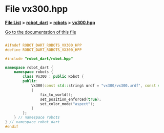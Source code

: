 

# File vx300.hpp

[**File List**](files.md) **>** [**robot\_dart**](dir_166284c5f0440000a6384365f2a45567.md) **>** [**robots**](dir_087fbdcd93b501a5d3f98df93e9f8cc4.md) **>** [**vx300.hpp**](vx300_8hpp.md)

[Go to the documentation of this file](vx300_8hpp.md)

```C++

#ifndef ROBOT_DART_ROBOTS_VX300_HPP
#define ROBOT_DART_ROBOTS_VX300_HPP

#include "robot_dart/robot.hpp"

namespace robot_dart {
    namespace robots {
        class Vx300 : public Robot {
        public:
            Vx300(const std::string& urdf = "vx300/vx300.urdf", const std::vector<std::pair<std::string, std::string>>& packages = {{"interbotix_xsarm_descriptions", "vx300"}}) : Robot(urdf, packages)
            {
                fix_to_world();
                set_position_enforced(true);
                set_color_mode("aspect");
            }
        };
    } // namespace robots
} // namespace robot_dart
#endif

```

